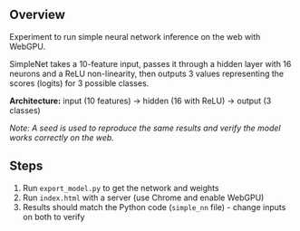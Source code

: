 ## Overview
Experiment to run simple neural network inference on the web with WebGPU.

SimpleNet takes a 10-feature input, passes it through a hidden layer with 16 neurons and a ReLU non-linearity, then outputs 3 values representing the scores (logits) for 3 possible classes.

**Architecture:** input (10 features) → hidden (16 with ReLU) → output (3 classes)

*Note: A seed is used to reproduce the same results and verify the model works correctly on the web.*

## Steps
1. Run `export_model.py` to get the network and weights
2. Run `index.html` with a server (use Chrome and enable WebGPU)
3. Results should match the Python code (`simple_nn` file) - change inputs on both to verify 